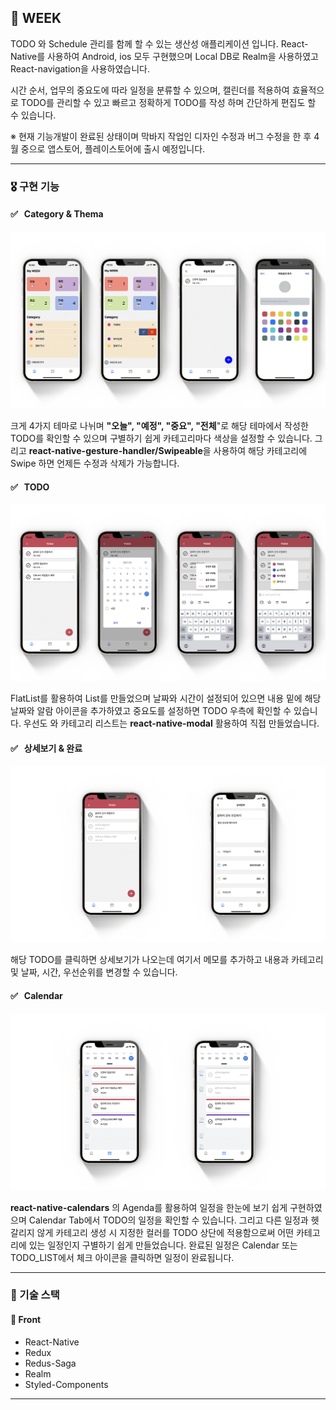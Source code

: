 ## 🎯 WEEK

TODO 와 Schedule 관리를 함께 할 수 있는 생산성 애플리케이션 입니다. React-Native를 사용하여 Android, ios 모두 구현했으며 Local DB로 Realm을 사용하였고 React-navigation을 사용하였습니다.

시간 순서, 업무의 중요도에 따라 일정을 분류할 수 있으며, 캘린더를 적용하여 효율적으로 TODO를 관리할 수 있고 빠르고 정확하게 TODO를 작성 하며 간단하게 편집도 할 수 있습니다. 

※ 현재 기능개발이 완료된 상태이며 막바지 작업인 디자인 수정과 버그 수정을 한 후 4월 중으로 앱스토어, 플레이스토어에 출시 예정입니다.


***

### 🎖 구현 기능

#### ✅ &nbsp; Category & Thema
![](./img/main.png) 

크게 4가지 테마로 나뉘며 **"오늘", "예정", "중요", "전체**"로 해당 테마에서 작성한 TODO를 확인할 수 있으며 구별하기 쉽게 카테고리마다 색상을 설정할 수 있습니다. 그리고 **react-native-gesture-handler/Swipeable**을 사용하여 해당 카테고리에 Swipe 하면 언제든 수정과 삭제가 가능합니다.



#### ✅ &nbsp; TODO
![](./img/todo.png) 

FlatList를 활용하여 List를 만들었으며 날짜와 시간이 설정되어 있으면 내용 밑에 해당 날짜와 알람 아이콘을 추가하였고 중요도를 설정하면 TODO 우측에 확인할 수 있습니다. 우선도 와 카테고리 리스트는 **react-native-modal** 활용하여 직접 만들었습니다.


#### ✅ &nbsp; 상세보기 & 완료
![](./img/todo2.png) 

해당 TODO를 클릭하면 상세보기가 나오는데 여기서 메모를 추가하고 내용과 카테고리 및 날짜, 시간, 우선순위를 변경할 수 있습니다.


#### ✅ &nbsp; Calendar 
![](./img/Agenda.png)

**react-native-calendars** 의 Agenda를 활용하여 일정을 한눈에 보기 쉽게 구현하였으며 Calendar Tab에서 TODO의 일정을 확인할 수 있습니다. 그리고 다른 일정과 헷갈리지 않게 카테고리 생성 시 지정한 컬러를 TODO 상단에 적용함으로써 어떤 카테고리에 있는 일정인지 구별하기 쉽게 만들었습니다.  완료된 일정은 Calendar 또는 TODO_LIST에서 체크 아이콘을 클릭하면 일정이 완료됩니다.


***

### 📌 기술 스택
#### 💎 Front
- React-Native
- Redux
- Redus-Saga
- Realm
- Styled-Components


***